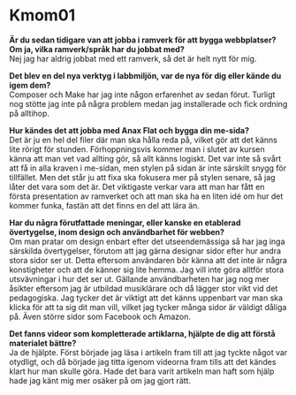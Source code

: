 Kmom01
===============================

**Är du sedan tidigare van att jobba i ramverk för att bygga webbplatser?
Om ja, vilka ramverk/språk har du jobbat med?**  
Nej jag har aldrig jobbat med ett ramverk, så det är helt nytt för mig.


**Det blev en del nya verktyg i labbmiljön, var de nya för dig eller kände du
igem dem?**  
Composer och Make har jag inte någon erfarenhet av sedan förut. Turligt nog
stötte jag inte på några problem medan jag installerade och fick ordning på
alltihop.


**Hur kändes det att jobba med Anax Flat och bygga din me-sida?**  
Det är ju en hel del filer där man ska hålla reda på, vilket gör att det känns
lite rörigt för stunden. Förhoppningsvis kommer man i slutet av kursen känna
att man vet vad allting gör, så allt känns logiskt. Det var inte så svårt att
få in alla kraven i me-sidan, men stylen på sidan är inte särskilt snygg för
tillfället. Men det står ju att fixa ska fokusera mer på stylen senare, så jag
låter det vara som det är. Det viktigaste verkar vara att man har fått en
första presentation av ramverket och att man ska ha en liten idé om hur det
kommer funka, fastän att det finns en del att lära än.


**Har du några förutfattade meningar, eller kanske en etablerad övertygelse,
inom design och användbarhet för webben?**  
Om man pratar om design enbart efter det utseendemässiga så har jag inga
särskilda övertygelser, förutom att jag gärna designar sidor efter hur andra
stora sidor ser ut. Detta eftersom användaren bör känna att det inte är några
konstigheter och att de känner sig lite hemma. Jag vill inte göra alltför stora
utsvävningar i hur det ser ut. Gällande användbarheten har jag nog mer åsikter
eftersom jag är utbildad musiklärare och då lägger stor vikt vid det pedagogiska.
Jag tycker det är viktigt att det känns uppenbart var man ska klicka för att ta
sig dit man vill, vilket jag tycker många sidor är väldigt dåliga på. Även större
sidor som Facebook och Amazon.


**Det fanns videor som kompletterade artiklarna, hjälpte de dig att förstå
materialet bättre?**  
Ja de hjälpte. Först började jag läsa i artikeln fram till att jag tyckte något
var otydligt, och då började jag titta igenom videorna fram tills att det kändes
klart hur man skulle göra. Hade det bara varit artikeln man haft som hjälp hade
jag känt mig mer osäker på om jag gjort rätt.
